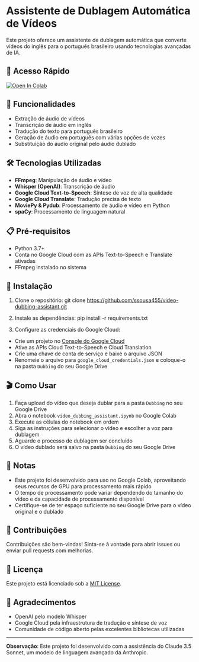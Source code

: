 # Assistente de Dublagem Automática de Vídeos

Este projeto oferece um assistente de dublagem automática que converte vídeos do inglês para o português brasileiro usando tecnologias avançadas de IA.

## 🚀 Acesso Rápido

[![Open In Colab](https://colab.research.google.com/assets/colab-badge.svg)](https://colab.research.google.com/github/ssousa455/video-dubbing-assistant/blob/main/video_dubbing_assistant.ipynb)

## 🚀 Funcionalidades

- Extração de áudio de vídeos
- Transcrição de áudio em inglês
- Tradução do texto para português brasileiro
- Geração de áudio em português com várias opções de vozes
- Substituição do áudio original pelo áudio dublado

## 🛠️ Tecnologias Utilizadas

- **FFmpeg**: Manipulação de áudio e vídeo
- **Whisper (OpenAI)**: Transcrição de áudio
- **Google Cloud Text-to-Speech**: Síntese de voz de alta qualidade
- **Google Cloud Translate**: Tradução precisa de texto
- **MoviePy & Pydub**: Processamento de áudio e vídeo em Python
- **spaCy**: Processamento de linguagem natural

## 📋 Pré-requisitos

- Python 3.7+
- Conta no Google Cloud com as APIs Text-to-Speech e Translate ativadas
- FFmpeg instalado no sistema

## 🔧 Instalação

1. Clone o repositório:  git clone https://github.com/ssousa455/video-dubbing-assistant.git

2. Instale as dependências: pip install -r requirements.txt

3. Configure as credenciais do Google Cloud:
- Crie um projeto no [Console do Google Cloud](https://console.cloud.google.com/)
- Ative as APIs Cloud Text-to-Speech e Cloud Translation
- Crie uma chave de conta de serviço e baixe o arquivo JSON
- Renomeie o arquivo para `google_cloud_credentials.json` e coloque-o na pasta `Dubbing` do seu Google Drive

## 🎬 Como Usar

1. Faça upload do vídeo que deseja dublar para a pasta `Dubbing` no seu Google Drive
2. Abra o notebook `video_dubbing_assistant.ipynb` no Google Colab
3. Execute as células do notebook em ordem
4. Siga as instruções para selecionar o vídeo e escolher a voz para dublagem
5. Aguarde o processo de dublagem ser concluído
6. O vídeo dublado será salvo na pasta `Dubbing` do seu Google Drive

## 📝 Notas

- Este projeto foi desenvolvido para uso no Google Colab, aproveitando seus recursos de GPU para processamento mais rápido
- O tempo de processamento pode variar dependendo do tamanho do vídeo e da capacidade de processamento disponível
- Certifique-se de ter espaço suficiente no seu Google Drive para o vídeo original e o dublado

## 🤝 Contribuições

Contribuições são bem-vindas! Sinta-se à vontade para abrir issues ou enviar pull requests com melhorias.

## 📄 Licença

Este projeto está licenciado sob a [MIT License](LICENSE).

## 🙏 Agradecimentos

- OpenAI pelo modelo Whisper
- Google Cloud pela infraestrutura de tradução e síntese de voz
- Comunidade de código aberto pelas excelentes bibliotecas utilizadas

---

**Observação**: Este projeto foi desenvolvido com a assistência do Claude 3.5 Sonnet, um modelo de linguagem avançado da Anthropic.

